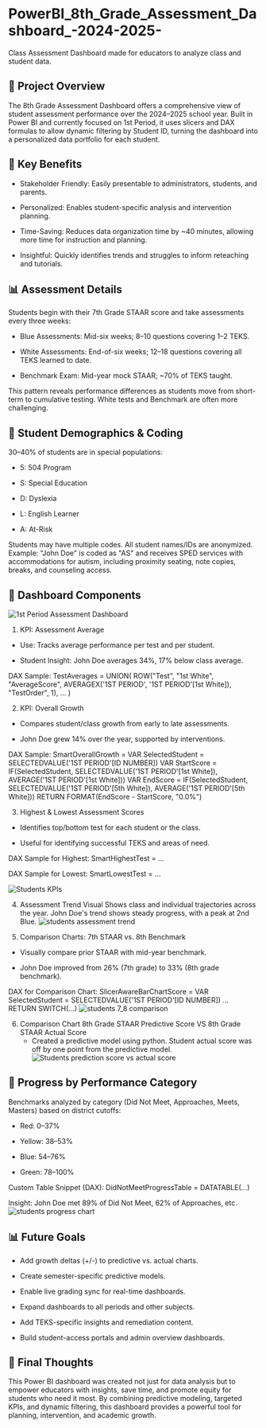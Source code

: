 # PowerBI_8th_Grade_Assessment_Dashboard_-2024-2025-
Class Assessment Dashboard made for educators to analyze class and student data. 

## 🔢 Project Overview
The 8th Grade Assessment Dashboard offers a comprehensive view of student assessment performance over the 2024–2025 school year. Built in Power BI and currently focused on 1st Period, it uses slicers and DAX formulas to allow dynamic filtering by Student ID, turning the dashboard into a personalized data portfolio for each student.

## 🌟 Key Benefits
* Stakeholder Friendly: Easily presentable to administrators, students, and parents.


* Personalized: Enables student-specific analysis and intervention planning.


* Time-Saving: Reduces data organization time by ~40 minutes, allowing more time for instruction and planning.


* Insightful: Quickly identifies trends and struggles to inform reteaching and tutorials.

## 📊 Assessment Details
Students begin with their 7th Grade STAAR score and take assessments every three weeks:
* Blue Assessments: Mid-six weeks; 8–10 questions covering 1–2 TEKS.


* White Assessments: End-of-six weeks; 12–18 questions covering all TEKS learned to date.


* Benchmark Exam: Mid-year mock STAAR; ~70% of TEKS taught.


This pattern reveals performance differences as students move from short-term to cumulative testing. White tests and Benchmark are often more challenging.

## 🔰 Student Demographics & Coding
30–40% of students are in special populations:
* 5: 504 Program


* S: Special Education


* D: Dyslexia


* L: English Learner


* A: At-Risk


Students may have multiple codes. All student names/IDs are anonymized.
Example: "John Doe" is coded as "AS" and receives SPED services with accommodations for autism, including proximity seating, note copies, breaks, and counseling access.

## 🎯 Dashboard Components

![1st Period Assessment Dashboard](https://github.com/user-attachments/assets/96ff5aa2-2eee-431c-a3b7-5dee6cb6b61e)

1. KPI: Assessment Average
* Use: Tracks average performance per test and per student.


* Student Insight: John Doe averages 34%, 17% below class average.


DAX Sample:
TestAverages =
UNION(
  ROW("Test", "1st White", "AverageScore", AVERAGEX('1ST PERIOD', '1ST PERIOD'[1st White]), "TestOrder", 1),
  ...
)


2. KPI: Overall Growth
* Compares student/class growth from early to late assessments.


* John Doe grew 14% over the year, supported by interventions.


DAX Sample:
SmartOverallGrowth =
VAR SelectedStudent = SELECTEDVALUE('1ST PERIOD'[ID NUMBER])
VAR StartScore = IF(SelectedStudent, SELECTEDVALUE('1ST PERIOD'[1st White]), AVERAGE('1ST PERIOD'[1st White]))
VAR EndScore = IF(SelectedStudent, SELECTEDVALUE('1ST PERIOD'[5th White]), AVERAGE('1ST PERIOD'[5th White]))
RETURN FORMAT(EndScore - StartScore, "0.0%")


3. Highest & Lowest Assessment Scores
* Identifies top/bottom test for each student or the class.


* Useful for identifying successful TEKS and areas of need.


DAX Sample for Highest:
SmartHighestTest = ...

DAX Sample for Lowest:
SmartLowestTest = ...

![Students KPIs](https://github.com/user-attachments/assets/53206c06-1f7c-48d0-a48a-afef81fbd824)

4. Assessment Trend Visual
Shows class and individual trajectories across the year. John Doe's trend shows steady progress, with a peak at 2nd Blue.
![students assessment trend](https://github.com/user-attachments/assets/ab7da082-9b99-4390-8a2b-0431552f1e56)

5. Comparison Charts: 7th STAAR vs. 8th Benchmark
* Visually compare prior STAAR with mid-year benchmark.


* John Doe improved from 26% (7th grade) to 33% (8th grade benchmark).


DAX for Comparison Chart:
SlicerAwareBarChartScore =
VAR SelectedStudent = SELECTEDVALUE('1ST PERIOD'[ID NUMBER])
... RETURN SWITCH(...)
![students 7_8 comparison](https://github.com/user-attachments/assets/8494a15b-e724-40b8-9f5d-37173702a23e)

6. Comparison Chart 8th Grade STAAR Predictive Score VS 8th Grade STAAR Actual Score
   * Created a predictive model using python. Student actual score was off by one point from the predictive model. 
![Students prediction score vs actual score](https://github.com/user-attachments/assets/47db75cc-6b47-4f50-9fb9-a3120a0e91b6)

## 🔄 Progress by Performance Category
Benchmarks analyzed by category (Did Not Meet, Approaches, Meets, Masters) based on district cutoffs:
* Red: 0–37%


* Yellow: 38–53%


* Blue: 54–76%


* Green: 78–100%


Custom Table Snippet (DAX):
DidNotMeetProgressTable = DATATABLE(...)


Insight: John Doe met 89% of Did Not Meet, 62% of Approaches, etc.
![students progress chart](https://github.com/user-attachments/assets/f6e40f72-c9bd-42ef-b0fd-82f5ec3cae5e)


## 📊 Future Goals
* Add growth deltas (+/-) to predictive vs. actual charts.


* Create semester-specific predictive models.


* Enable live grading sync for real-time dashboards.


* Expand dashboards to all periods and other subjects.


* Add TEKS-specific insights and remediation content.


* Build student-access portals and admin overview dashboards.



## 🚀 Final Thoughts
This Power BI dashboard was created not just for data analysis but to empower educators with insights, save time, and promote equity for students who need it most. By combining predictive modeling, targeted KPIs, and dynamic filtering, this dashboard provides a powerful tool for planning, intervention, and academic growth.
